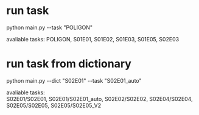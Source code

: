 # run task
python main.py --task "POLIGON"

avaliable tasks: POLIGON, S01E01, S01E02, S01E03, S01E05, S02E03

# run task from dictionary
python main.py --dict "S02E01" --task "S02E01_auto"

avaliable tasks:   
S02E01/S02E01, S02E01/S02E01_auto, S02E02/S02E02, S02E04/S02E04,  
S02E05/S02E05, S02E05/S02E05_V2


